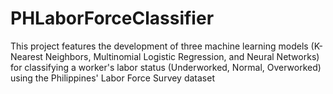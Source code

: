 # PHLaborForceClassifier
This project features the development of three machine learning models (K-Nearest Neighbors, Multinomial Logistic Regression, and Neural Networks) for classifying a worker's labor status (Underworked, Normal, Overworked) using the Philippines' Labor Force Survey dataset
